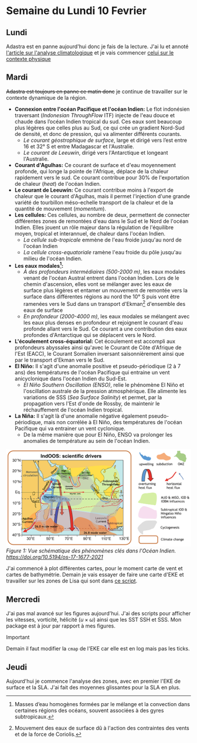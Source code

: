 # Semaine du Lundi 10 Fevrier

## Lundi
Adastra est en panne aujourd'hui donc je fais de la lecture. J'ai lu et annoté [l'article sur l'analyse climatologique](../bibliography/gmd-16-1163-2023.pdf) et je vais commencer [celui sur le contexte physique](../bibliography/os-17-1677-2021.pdf)

## Mardi
 ~~Adastra est toujours en panne ce matin donc~~ je continue de travailler sur le contexte dynamique de la région. 

- **Connexion entre l'océan Pacifique et l'océan Indien:** Le flot indonésien traversant (*Indonesian ThroughFlow* ITF) injecte de l'eau douce et chaude dans l’océan Indien tropical du sud. Ces eaux sont beaucoup plus légères que celles plus au Sud, ce qui crée un gradient Nord-Sud de densité, et donc de pression, qui va alimenter différents courants.
  - *Le courant géostrophique de surface*, large et dirigé vers l’est entre 16 et 32° S et entre Madagascar et l'Australie.
  - *Le courant de Leeuwin*, dirigé vers l'Antarctique et longeant l'Australie.
- **Courant d'Agulhas:** Ce courant de surface et d'eau moyennement profonde, qui longe la pointe de l'Afrique, déplace de la chaleur rapidement vers le sud. Ce courant contribue pour 30% de l'exportation de chaleur (*heat*) de l'océan Indien.
- **Le courant de Leeuwin:** Ce courant contribue moins à l'export de chaleur que le courant d'Agulhas, mais il permet l'injection d'une grande variété de tourbillon méso-echelle transport de la chaleur et de la quantité de mouvement (*momentum*).
- **Les cellules:** Ces cellules, au nombre de deux, permettent de connecter différentes zones de remontées d'eau dans le Sud et le Nord de l'océan Indien. Elles jouent un rôle majeur dans la régulation de l'équilibre moyen, tropical et interannuel, de chaleur dans l'océan Indien.
  - *La cellule sub-tropicale* emmène de l'eau froide jusqu'au nord de l'océan Indien
  - *La cellule cross-equatoriale* ramène l'eau froide du pôle jusqu'au milieu de l'océan Indien.
- **Les eaux modales[^1]:** 
  - *À des profondeurs intermédiaires (500-2000 m)*, les eaux modales venant de l'océan Austral entrent dans l'océan Indien. Lors de le chemin d'ascension, elles vont se mélanger avec les eaux de surface plus légères et entamer un mouvement de remontée vers la surface dans différentes régions au nord the 10° S puis vont être ramenées vers le Sud dans un transport d'Ekman[^2] d'ensemble des eaux de surface
  - *En profondeur (2000-4000 m)*, les eaux modales se mélangent avec les eaux plus denses en profondeur et rejoignent le courant d'eau profonde allant vers le Sud. Ce courant a une contribution des eaux profondes d'Antarctique qui se déplacent vers le Nord.
- **L'écoulement cross-équatorial:** Cet écoulement est accompli aux profondeurs abyssales ainsi qu'avec le Courant de Côte d'Afrique de l'Est (EACC), le Courant Somalien inversant saisonnièrement ainsi que par le transport d'Ekman vers le Sud.
- **El Niño:** Il s'agit d'une anomalie positive et pseudo-périodique (2 à 7 ans) des températures de l'océan Pacifique qui entraine un vent anicyclonique dans l'océan Indien du Sud-Est.
  - *El Niño Southern Oscillation (ENSO)*, relie le phénomène El Niño et l'oscillation australe de la pression atmosphérique. Elle alimente les variations de SSS (*Sea Surface Salinity*) et permet, par la propagation vers l'Est d'onde de Rossby, de maintenir le réchauffement de l'océan Indien tropical.
- **La Niña:** Il s'agit là d'une anomalie négative également pseudo-périodique, mais non corrélée à El Niño, des températures de l'océan Pacifique qui va entrainer un vent cyclonique.
  - De la même manière que pour El Niño, ENSO va prolonger les anomalies de température au sein de l'océan Indien.

[^1]: Masses d’eau homogènes formées par le mélange et la convection dans certaines régions des océans, souvent associées à des gyres subtropicaux.
[^2]: Mouvement des eaux de surface dû à l'action des contraintes des vents et de la force de Coriolis.

![](indian_ocean_circulation.png)
*Figure 1: Vue schématique des phénomènes clés dans l'Océan Indien. https://doi.org/10.5194/os-17-1677-2021*

J'ai commencé à plot différentes cartes, pour le moment carte de vent et cartes de bathymétrie. Demain je vais essayer de faire une carte d'EKE et travailler sur les zones de Lisa qui sont dans [ce script](../scripts/lweiss_mod/KE/eke_avg_croco.py).

## Mercredi
J'ai pas mal avancé sur les figures aujourd'hui. J'ai des scripts pour afficher les vitesses, vorticité, hélicité ($u \times \omega$) ainsi que les SST SSH et SSS. Mon package est à jour par rapport à mes figures.

> [!IMPORTANT]
> Demain il faut modifier la `cmap` de l'EKE car elle est en log mais pas les ticks.
> 

## Jeudi
Aujourd'hui je commence l'analyse des zones, avec en premier l'EKE de surface et la SLA. J'ai fait des moyennes glissantes pour la SLA en plus.